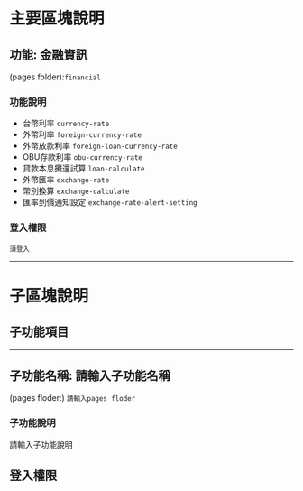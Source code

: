 # 主要區塊說明
## 功能: 金融資訊
(pages folder):`financial`

### 功能說明
* 台幣利率 `currency-rate`
* 外幣利率 `foreign-currency-rate`
* 外幣放款利率 `foreign-loan-currency-rate`
* OBU存款利率 `obu-currency-rate`
* 貸款本息攤還試算 `loan-calculate`
* 外幣匯率 `exchange-rate`
* 幣別換算 `exchange-calculate`
* 匯率到價通知設定 `exchange-rate-alert-setting`

### 登入權限
`須登入`

---

# 子區塊說明
## 子功能項目

---
## 子功能名稱: 請輸入子功能名稱
(pages floder:) `
請輸入pages floder
`

### 子功能說明
請輸入子功能說明

## 登入權限
<!-- `免登入` -->
<!-- `須登入` -->

